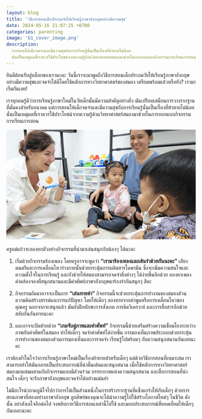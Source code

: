 ```yaml
---
layout: blog
title: 'วิธีการสอนเด็กประถมวัยให้เรียนรู้ภาษาอังกฤษอย่างมีความสุข'
date: 2024-05-16 21:07:25 +0700
categories: parenting
image: 'b1_cover_image.png'
description:
  การสอนให้เด็กจดจำและมีความสุขกับการเรียนรู้นั้นเป็นเรื่องที่ท้าทายไม่น้อย
  นั่นเป็นเหตุผลที่เราควรใช้ประโยชน์จากความรู้ด้านวิทยาศาสตร์สมองมาช่วยในการออกแบบกิจกรรมการเรียนการสอน
---
```


ยินดีต้อนรับสู่บล็อกของเรานะคะ
วันนี้เราจะมาพูดถึงวิธีการสอนเด็กประถมวัยให้เรียนรู้ภาษาอังกฤษอย่างมีความสุขและจดจำได้ดีโดยใช้หลักการทางวิทยาศาสตร์ของสมอง
เตรียมพร้อมแล้วหรือยัง? เรามาเริ่มกันเลย!

เราทุกคนรู้ดีว่าการเรียนรู้ภาษาใหม่ในวัยเด็กนั้นมีความสำคัญอย่างยิ่ง
มันเปรียบเสมือนการวางรากฐานที่มั่นคงสำหรับอนาคต
แต่การสอนให้เด็กจดจำและมีความสุขกับการเรียนรู้นั้นเป็นเรื่องที่ท้าทายไม่น้อย
นั่นเป็นเหตุผลที่เราควรใช้ประโยชน์จากความรู้ด้านวิทยาศาสตร์สมองมาช่วยในการออกแบบกิจกรรมการเรียนการสอน

![ครูเล่นทายคำกับน้อง](/assets/image/blog/b1_content.png)

ครูแม่แก้วจะลองยกตัวอย่างกิจกรรมที่นำมาเล่นสนุกกับน้องๆ ได้นะคะ

1. เริ่มด้วยกิจกรรมร้องเพลง โดยครูอาจจะพูดว่า
   **“เรามาร้องเพลงและเต้นรำด้วยกันนะคะ”**
   เสียงดนตรีและการเคลื่อนไหวร่างกายนั้นช่วยกระตุ้นการผลิตสารโดพามีน
   ซึ่งจะเพิ่มความสนใจและความตั้งใจในการเรียนรู้
   และยังช่วยให้สมองสามารถจดจำสิ่งต่างๆ ได้ง่ายขึ้นอีกด้วย
   ลองหาเพลงคำคล้องจองที่สนุกสนานและมีคำศัพท์ภาษาอังกฤษมาร้องรำกันสนุกๆ สิคะ

1. กิจกรรมถัดมาอาจจะเป็นการ **“เล่นทายคำ”**
   กิจกรรมนี้จะช่วยกระตุ้นการทำงานของสมองส่วนความคิดสร้างสรรค์และการแก้ปัญหา
   โดยให้เด็กๆ ลองทายจากคำพูดหรือการเคลื่อนไหวของคุณครู นอกจากจะสนุกแล้ว
   มันยังฝึกทักษะการสังเกต การคิดวิเคราะห์ และการสื่อสารอีกด้วย
   สลับกันกันทายนะคะ

1. และอาจจะปิดท้ายด้วย **“เกมจับคู่ภาพและคำศัพท์”**
   กิจกรรมนี้ช่วยเสริมสร้างความเชื่อมโยงระหว่างภาพกับคำศัพท์ในสมอง ทำให้เด็กๆ
   จดจำคำศัพท์ได้ง่ายขึ้น
   การมองเห็นภาพประกอบช่วยกระตุ้นการทำงานของสมองส่วนการมองเห็นและการจดจำ
   เรียนรู้ไปพร้อมๆ กับความสนุกสนานกันเลยนะคะ

เราต้องย้ำในใจว่าการเรียนรู้ภาษาใหม่เป็นเรื่องท้าทายสำหรับเด็กๆ
แต่ด้วยวิธีการสอนที่เหมาะสม
เราสามารถทำให้มันกลายเป็นประสบการณ์ที่น่าตื่นเต้นและสนุกสนาน
เมื่อใช้หลักการทางวิทยาศาสตร์สมองมาผสมผสานกับกิจกรรมแบบมีส่วนร่วม
บรรยากาศแห่งความสนุกสนาน และสื่อการสอนที่น่าสนใจ เด็กๆ
จะรักภาษาอังกฤษและจดจำได้อย่างแม่นยำ

ไม่มีอะไรน่าภาคภูมิใจไปกว่าการได้เป็นส่วนหนึ่งในการสร้างรากฐานที่แข็งแกร่งให้กับเด็กๆ
ด้วยการสอนภาษาที่สองอย่างภาษาอังกฤษ
ลูกศิษย์ของคุณจะได้นำความรู้ไปใช้สร้างโอกาสใหม่ๆ ในชีวิต ดังนั้น
อย่าลังเลใจอีกต่อไป จงหยิบกายวิธีการสอนเหล่านี้ไปใช้
และมอบประสบการณ์ที่ยอดเยี่ยมให้เด็กๆ กันเถอะนะคะ
